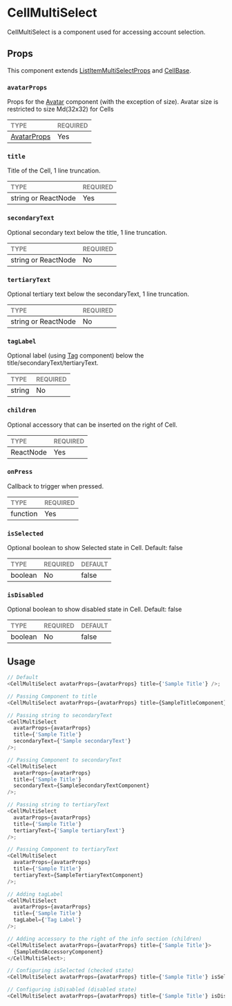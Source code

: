 # CellMultiSelect

CellMultiSelect is a component used for accessing account selection.

## Props

This component extends [ListItemMultiSelectProps](../../List/ListItemMultiSelect/ListItemMultiSelect.types.ts#L7) and [CellBase](../CellBase/CellBase.types.ts#L17).

### `avatarProps`

Props for the [Avatar](../../../../Avatars/Avatar.tsx) component (with the exception of size). Avatar size is restricted to size Md(32x32) for Cells

| <span style="color:gray;font-size:14px">TYPE</span>    | <span style="color:gray;font-size:14px">REQUIRED</span> |
| :----------------------------------------------------- | :------------------------------------------------------ |
| [AvatarProps](../../../../Avatars/Avatar.types.ts#L19) | Yes                                                     |

### `title`

Title of the Cell, 1 line truncation.

| <span style="color:gray;font-size:14px">TYPE</span> | <span style="color:gray;font-size:14px">REQUIRED</span> |
| :-------------------------------------------------- | :------------------------------------------------------ |
| string or ReactNode                                 | Yes                                                     |

### `secondaryText`

Optional secondary text below the title, 1 line truncation.

| <span style="color:gray;font-size:14px">TYPE</span> | <span style="color:gray;font-size:14px">REQUIRED</span> |
| :-------------------------------------------------- | :------------------------------------------------------ |
| string or ReactNode                                 | No                                                      |

### `tertiaryText`

Optional tertiary text below the secondaryText, 1 line truncation.

| <span style="color:gray;font-size:14px">TYPE</span> | <span style="color:gray;font-size:14px">REQUIRED</span> |
| :-------------------------------------------------- | :------------------------------------------------------ |
| string or ReactNode                                 | No                                                      |

### `tagLabel`

Optional label (using [Tag](../../../../Tags/Tag/Tag.tsx) component) below the title/secondaryText/tertiaryText.

| <span style="color:gray;font-size:14px">TYPE</span> | <span style="color:gray;font-size:14px">REQUIRED</span> |
| :-------------------------------------------------- | :------------------------------------------------------ |
| string                                              | No                                                      |

### `children`

Optional accessory that can be inserted on the right of Cell.

| <span style="color:gray;font-size:14px">TYPE</span> | <span style="color:gray;font-size:14px">REQUIRED</span> |
| :-------------------------------------------------- | :------------------------------------------------------ |
| ReactNode                                           | Yes                                                     |

### `onPress`

Callback to trigger when pressed.

| <span style="color:gray;font-size:14px">TYPE</span> | <span style="color:gray;font-size:14px">REQUIRED</span> |
| :-------------------------------------------------- | :------------------------------------------------------ |
| function                                            | Yes                                                     |

### `isSelected`

Optional boolean to show Selected state in Cell.
Default: false

| <span style="color:gray;font-size:14px">TYPE</span> | <span style="color:gray;font-size:14px">REQUIRED</span> | <span style="color:gray;font-size:14px">DEFAULT</span> |
| :-------------------------------------------------- | :------------------------------------------------------ | :----------------------------------------------------- |
| boolean                                             | No                                                      | false                                                  |

### `isDisabled`

Optional boolean to show disabled state in Cell.
Default: false

| <span style="color:gray;font-size:14px">TYPE</span> | <span style="color:gray;font-size:14px">REQUIRED</span> | <span style="color:gray;font-size:14px">DEFAULT</span> |
| :-------------------------------------------------- | :------------------------------------------------------ | :----------------------------------------------------- |
| boolean                                             | No                                                      | false                                                  |

## Usage

```javascript
// Default
<CellMultiSelect avatarProps={avatarProps} title={'Sample Title'} />;

// Passing Component to title
<CellMultiSelect avatarProps={avatarProps} title={SampleTitleComponent} />;

// Passing string to secondaryText
<CellMultiSelect
  avatarProps={avatarProps}
  title={'Sample Title'}
  secondaryText={'Sample secondaryText'}
/>;

// Passing Component to secondaryText
<CellMultiSelect
  avatarProps={avatarProps}
  title={'Sample Title'}
  secondaryText={SampleSecondaryTextComponent}
/>;

// Passing string to tertiaryText
<CellMultiSelect
  avatarProps={avatarProps}
  title={'Sample Title'}
  tertiaryText={'Sample tertiaryText'}
/>;

// Passing Component to tertiaryText
<CellMultiSelect
  avatarProps={avatarProps}
  title={'Sample Title'}
  tertiaryText={SampleTertiaryTextComponent}
/>;

// Adding tagLabel
<CellMultiSelect
  avatarProps={avatarProps}
  title={'Sample Title'}
  tagLabel={'Tag Label'}
/>;

// Adding accessory to the right of the info section (children)
<CellMultiSelect avatarProps={avatarProps} title={'Sample Title'}>
  {SampleEndAccessoryComponent}
</CellMultiSelect>;

// Configuring isSelected (checked state)
<CellMultiSelect avatarProps={avatarProps} title={'Sample Title'} isSelected />;

// Configuring isDisabled (disabled state)
<CellMultiSelect avatarProps={avatarProps} title={'Sample Title'} isDisabled />;
```
